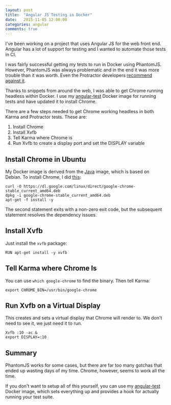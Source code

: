 ```yaml
---
layout: post
title:  "Angular JS Testing in Docker"
date:   2015-11-05 12:00:00
categories: angular
comments: true
---
```


I've been working on a project that uses Angular JS for the web front end. Angular has a lot of support for testing and I wanted to automate those tests in CI.

I was fairly successful getting my tests to run in Docker using PhantomJS. However, PhantomJS was always problematic and in the end it was more trouble than it was worth. Even the Protractor developers [recommend against it](https://github.com/angular/protractor/blob/master/docs/browser-support.md).

Thanks to snippets from around the web, I was able to get Chrome running headless within Docker. I use my [angular-test](https://github.com/objectuser/angular-test) Docker image for running tests and have updated it to install Chrome. 

There are a few steps needed to get Chrome working headless in both Karma and Protractor tests. These are:

1. Install Chrome
1. Install Xvfb
1. Tell Karma where Chrome is
1. Run Xvfb to create a display port and set the DISPLAY variable

## Install Chrome in Ubuntu

My Docker image is derived from the [Java](https://hub.docker.com/_/java/) image, which is based on Debian. To install Chrome, I did [this](https://github.com/objectuser/angular-test/blob/master/install-chrome.sh):

```
curl -O https://dl.google.com/linux/direct/google-chrome-stable_current_amd64.deb
dpkg -i google-chrome-stable_current_amd64.deb
apt-get -f install -y
```

The second statement exits with a non-zero exit code, but the subsequent statement resolves the dependency issues.

## Install Xvfb

Just install the `xvfb` package:

```
RUN apt-get install -y xvfb
```

## Tell Karma where Chrome Is

You can use `which google-chrome` to find the binary. Then tell Karma:

```
export CHROME_BIN=/usr/bin/google-chrome
```

## Run Xvfb on a Virtual Display

This creates and sets a virtual display that Chrome will render to. We don't need to see it, we just need it to run.

```
Xvfb :10 -ac &
export DISPLAY=:10
```

## Summary

PhantomJS works for some cases, but there are far too many gotchas that ended up wasting days of my time. Chrome, however, seems to work all the time.

If you don't want to setup all of this yourself, you can use my [angular-test](https://github.com/objectuser/angular-test) Docker image, which sets everything up and provides a hook for actually running your test suite.

